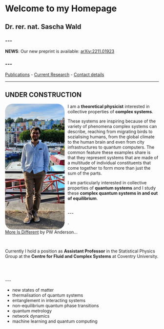 # Welcome to my Homepage

## Dr. rer. nat. Sascha Wald

### ---
**NEWS**: Our new preprint is available:
[arXiv:2211.01923](https://arxiv.org/abs/2211.01923)
### ---




[Publications](https://saschawald.github.io/publications.html) - 
[Current Research](https://saschawald.github.io/research.html) - 
[Contact details](https://saschawald.github.io/contact.html) 

---
**UNDER CONSTRUCTION**
---

<div>
<div  style="float: left">
<img src="image11.png"
     alt="Sascha"
     style="float: left; margin-right: 10px;" 
     width="195"
     height="410" /> 
</div>
</div>

I am a **theoretical physicist** interested in collective properties of **complex systems**.

These systems are inspiring because of the variety of phenomena complex systems can describe, 
reaching from migrating birds to sozialising humans, from the global climate to the human brain
and even from city infrastructures to quantum computers.
The common feature these examples share is that they represent systems that are made of 
a multitude of individual constituents that come together to form more than just the 
sum of the parts.

I am particularly interested in collective properties of **quantum systems** and I study these 
**complex quantum systems in and out of equilibrium**.

 <br />
---
 <br />


.
&nbsp;
&nbsp;
&nbsp;



[More Is Different](https://www.science.org/doi/10.1126/science.177.4047.393) by PW Anderson...

&nbsp;
&nbsp;
&nbsp;
                                           
Currently I hold a position as **Assistant Professor** in the Statistical Physics Group
at the **Centre for Fluid and Complex Systems** at Coventry University.

&nbsp;
&nbsp;
&nbsp;



 <br />
---





- new states of matter
- thermalisation of quantum systems
- entanglement in interacting systems
- non-equilibrium quantum phase transitions
- quantum metrology
- network dynamics
- machine learning and quantum computing

